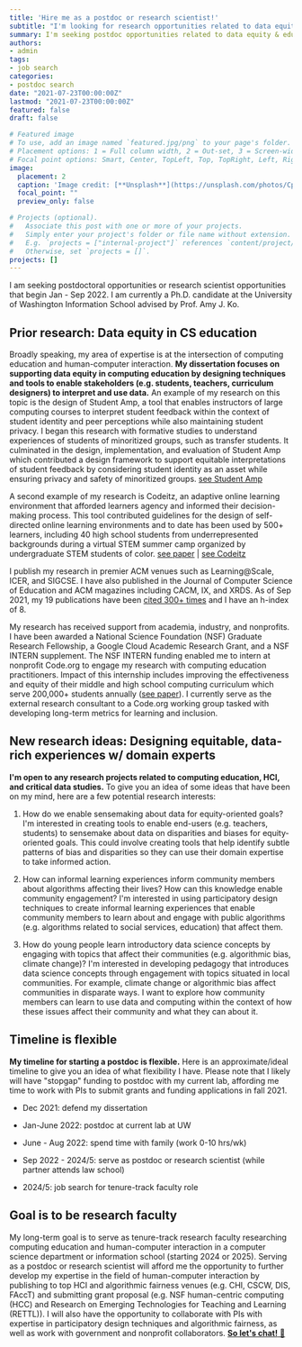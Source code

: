 ```yaml
---
title: 'Hire me as a postdoc or research scientist!'
subtitle: "I'm looking for research opportunities related to data equity & education."
summary: I'm seeking postdoc opportunities related to data equity & education!
authors:
- admin
tags:
- job search
categories:
- postdoc search
date: "2021-07-23T00:00:00Z"
lastmod: "2021-07-23T00:00:00Z"
featured: false
draft: false

# Featured image
# To use, add an image named `featured.jpg/png` to your page's folder.
# Placement options: 1 = Full column width, 2 = Out-set, 3 = Screen-width
# Focal point options: Smart, Center, TopLeft, Top, TopRight, Left, Right, BottomLeft, Bottom, BottomRight
image:
  placement: 2
  caption: 'Image credit: [**Unsplash**](https://unsplash.com/photos/CpkOjOcXdUY)'
  focal_point: ""
  preview_only: false

# Projects (optional).
#   Associate this post with one or more of your projects.
#   Simply enter your project's folder or file name without extension.
#   E.g. `projects = ["internal-project"]` references `content/project/deep-learning/index.md`.
#   Otherwise, set `projects = []`.
projects: []
---
```


I am seeking postdoctoral opportunities or research scientist opportunities that begin Jan - Sep 2022. I am currently a Ph.D. candidate at the University of Washington Information School advised by Prof. Amy J. Ko.

## Prior research: Data equity in CS education

Broadly speaking, my area of expertise is at the intersection of computing education and human-computer interaction. **My dissertation focuses on supporting data equity in computing education by designing techniques and tools to enable stakeholders (e.g. students, teachers, curriculum designers) to interpret and use data.** An example of my research on this topic is the design of Student Amp, a tool that enables instructors of large computing courses to interpret student feedback within the context of student identity and peer perceptions while also maintaining student privacy.  I began this research with formative studies to understand experiences of students of minoritized groups, such as transfer students. It culminated in the design, implementation, and evaluation of Student Amp which contributed a design framework to support equitable interpretations of student feedback by considering student identity as an asset while ensuring privacy and safety of minoritized groups. [see Student Amp](https://studentamp.com/)

A second example of my research is Codeitz, an adaptive online learning environment that afforded learners agency and informed their decision-making process. This tool contributed guidelines for the design of self-directed online learning environments and to date has been used by 500+ learners, including 40 high school students from underrepresented backgrounds during a virtual STEM summer camp organized by undergraduate STEM students of color. 
[see paper](/publication/las-2020/) | [see Codeitz](https://codeitz.com/)

I publish my research in premier ACM venues such as Learning@Scale, ICER, and SIGCSE. I have also published in the Journal of Computer Science of Education and ACM magazines including CACM, IX, and XRDS. As of Sep 2021, my 19 publications have been [cited 300+ times](https://scholar.google.com/citations?user=rNbFbg8AAAAJ&hl=en) and I have an h-index of 8.

My research has received support from academia, industry, and nonprofits. I have been awarded a National Science Foundation (NSF) Graduate Research Fellowship, a Google Cloud Academic Research Grant, and a NSF INTERN supplement. The NSF INTERN funding enabled me to intern at nonprofit Code.org to engage my research with computing education practitioners. Impact of this internship includes improving the effectiveness and equity of their middle and high school computing curriculum which serve 200,000+ students annually ([see paper](/publication/las-2021/)). I currently serve as the external research consultant to a Code.org working group tasked with developing long-term metrics for learning and inclusion.

## New research ideas: Designing equitable, data-rich experiences w/ domain experts

**I'm open to any research projects related to computing education, HCI, and critical data studies.** To give you an idea of some ideas that have been on my mind, here are a few potential research interests:

1. How do we enable sensemaking about data for equity-oriented goals? I'm interested in creating tools to enable end-users (e.g. teachers, students) to sensemake about data on disparities and biases for equity-oriented goals. This could involve creating tools that help identify subtle patterns of bias and disparities so they can use their domain expertise to take informed action.

2. How can informal learning experiences inform community members about algorithms affecting their lives? How can this knowledge enable community engagement? I'm interested in using participatory design techniques to create informal learning experiences that enable community members to learn about and engage with public algorithms (e.g. algorithms related to social services, education) that affect them.

3. How do young people learn introductory data science concepts by engaging with topics that affect their communities (e.g. algorithmic bias, climate change)? I'm interested in developing pedagogy that introduces data science concepts through engagement with topics situated in local communities. For example, climate change or algorithmic bias affect communities in disparate ways. I want to explore how community members can learn to use data and computing within the context of how these issues affect their community and what they can about it.


## Timeline is flexible

**My timeline for starting a postdoc is flexible.** Here is an approximate/ideal timeline to give you an idea of what flexibility I have. Please note that I likely will have "stopgap" funding to postdoc with my current lab, affording me time to work with PIs to submit grants and funding applications in fall 2021.

- Dec 2021: defend my dissertation

- Jan-June 2022: postdoc at current lab at UW

- June - Aug 2022: spend time with family (work 0-10 hrs/wk)

- Sep 2022 - 2024/5: serve as postdoc or research scientist (while partner attends law school)

- 2024/5: job search for tenure-track faculty role

## Goal is to be research faculty

My long-term goal is to serve as tenure-track research faculty researching computing education and human-computer interaction in a computer science department or information school (starting 2024 or 2025). Serving as a postdoc or research scientist will afford me the opportunity to further develop my expertise in the field of human-computer interaction by publishing to top HCI and algorithmic fairness venues (e.g. CHI, CSCW, DIS, FAccT) and submitting grant proposal (e.g. NSF human-centric computing (HCC) and Research on Emerging Technologies for Teaching and Learning (RETTL)). I will also have the opportunity to collaborate with PIs with expertise in participatory design techniques and algorithmic fairness, as well as work with government and nonprofit collaborators. [**So let's chat!** 💬 ](/#contact)